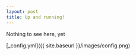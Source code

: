 ```yaml
---
layout: post
title: Up and running!
---
```


Nothing to see here, yet

[_config.yml]({{ site.baseurl }}/images/config.png)
